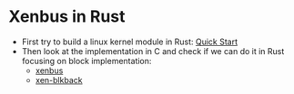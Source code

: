 # Xenbus in Rust

- First try to build a linux kernel module in Rust: [Quick Start](https://docs.kernel.org/rust/quick-start.html)
- Then look at the implementation in C and check if we can do it in Rust focusing on block implementation:
  - [xenbus](https://elixir.bootlin.com/linux/v6.10.7/source/drivers/xen/xenbus)
  - [xen-blkback](https://elixir.bootlin.com/linux/v6.10.7/source/drivers/block/xen-blkback)
